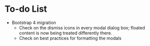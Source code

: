 # To-do List

*   Bootstrap 4 migration
    -   Check on the dismiss icons in every modal dialog box; floated content is now being treated differently there.
    -   Check on best practices for formatting the modals

